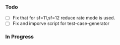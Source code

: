 ### Todo

- [ ] Fix that for sf=11,sf=12 reduce rate mode is used.
- [ ] Fix and imporve script for test-case-generator

### In Progress



